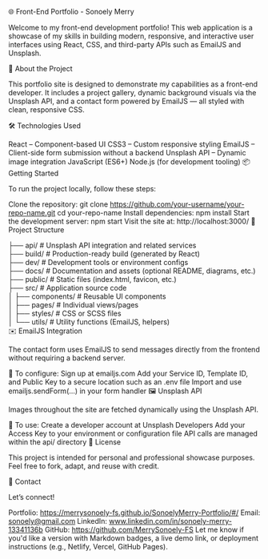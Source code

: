 🌐 Front-End Portfolio - Sonoely Merry

Welcome to my front-end development portfolio! This web application is a showcase of my skills in building modern, responsive, and interactive user interfaces using React, CSS, and third-party APIs such as EmailJS and Unsplash.

🚀 About the Project

This portfolio site is designed to demonstrate my capabilities as a front-end developer. It includes a project gallery, dynamic background visuals via the Unsplash API, and a contact form powered by EmailJS — all styled with clean, responsive CSS.

🛠 Technologies Used

React – Component-based UI
CSS3 – Custom responsive styling
EmailJS – Client-side form submission without a backend
Unsplash API – Dynamic image integration
JavaScript (ES6+)
Node.js (for development tooling)
📦 Getting Started

To run the project locally, follow these steps:

Clone the repository:
git clone https://github.com/your-username/your-repo-name.git
cd your-repo-name
Install dependencies:
npm install
Start the development server:
npm start
Visit the site at:
http://localhost:3000/
📁 Project Structure

├── api/         # Unsplash API integration and related services  
├── build/       # Production-ready build (generated by React)  
├── dev/         # Development tools or environment configs  
├── docs/        # Documentation and assets (optional README, diagrams, etc.)  
├── public/      # Static files (index.html, favicon, etc.)  
├── src/         # Application source code  
│   ├── components/  # Reusable UI components  
│   ├── pages/       # Individual views/pages  
│   ├── styles/      # CSS or SCSS files  
│   └── utils/       # Utility functions (EmailJS, helpers)  
✉️ EmailJS Integration

The contact form uses EmailJS to send messages directly from the frontend without requiring a backend server.

🔧 To configure:
Sign up at emailjs.com
Add your Service ID, Template ID, and Public Key to a secure location such as an .env file
Import and use emailjs.sendForm(...) in your form handler
🖼️ Unsplash API

Images throughout the site are fetched dynamically using the Unsplash API.

🔧 To use:
Create a developer account at Unsplash Developers
Add your Access Key to your environment or configuration file
API calls are managed within the api/ directory
📄 License

This project is intended for personal and professional showcase purposes. Feel free to fork, adapt, and reuse with credit.

🙌 Contact

Let’s connect!

Portfolio: https://merrysonoely-fs.github.io/SonoelyMerry-Portfolio/#/
Email: sonoely@gmail.com
LinkedIn: www.linkedin.com/in/sonoely-merry-13341136b
GitHub: https://github.com/MerrySonoely-FS
Let me know if you'd like a version with Markdown badges, a live demo link, or deployment instructions (e.g., Netlify, Vercel, GitHub Pages).
